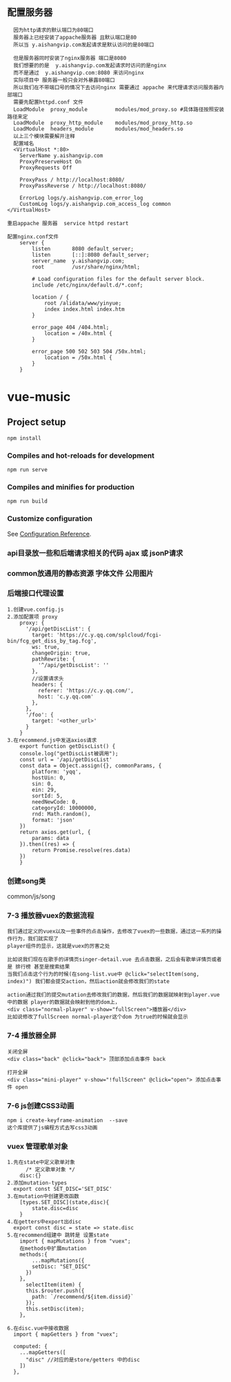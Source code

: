 <!--
 * @Author: your name
 * @Date: 2020-05-15 05:12:43
 * @LastEditTime: 2020-06-10 23:59:19
 * @LastEditors: Please set LastEditors
 * @Description: In User Settings Edit
 * @FilePath: \vue-music\README.md
--> 

## 配置服务器

``` 
  因为http请求的默认端口为80端口
  服务器上已经安装了appache服务器 且默认端口是80 
  所以当 y.aishangvip.com发起请求是默认访问的是80端口

  但是服务器同时安装了nginx服务器 端口是8080
  我们想要的的是  y.aishangvip.com发起请求时访问的是nginx
  而不是通过  y.aishangvip.com:8080 来访问nginx
  实际项目中 服务器一般只会对外暴露80端口 
  所以我们在不带端口号的情况下去访问nginx 需要通过 appache 来代理请求访问服务器内部端口
  需要先配置httpd.conf 文件
  LoadModule  proxy_module         modules/mod_proxy.so #具体路径按照安装路径来定
  LoadModule  proxy_http_module    modules/mod_proxy_http.so
  LoadModule  headers_module       modules/mod_headers.so
  以上三个模块需要解开注释
  配置域名
  <VirtualHost *:80>
    ServerName y.aishangvip.com
    ProxyPreserveHost On
    ProxyRequests Off

    ProxyPass / http://localhost:8080/
    ProxyPassReverse / http://localhost:8080/

    ErrorLog logs/y.aishangvip.com_error_log
    CustomLog logs/y.aishangvip.com_access_log common
</VirtualHost>

重启appache 服务器  service httpd restart

配置nginx.conf文件
    server {
        listen       8080 default_server;
        listen       [::]:8080 default_server;
        server_name  y.aishangvip.com;
        root         /usr/share/nginx/html;

        # Load configuration files for the default server block.
        include /etc/nginx/default.d/*.conf;

        location / {
            root /alidata/www/yinyue;
            index index.html index.htm
        }

        error_page 404 /404.html;
            location = /40x.html {
        }

        error_page 500 502 503 504 /50x.html;
            location = /50x.html {
        }
    }
```

# vue-music

## Project setup

``` 
npm install
```

### Compiles and hot-reloads for development

``` 
npm run serve
```

### Compiles and minifies for production

``` 
npm run build
```

### Customize configuration

See [Configuration Reference](https://cli.vuejs.org/config/).

### api目录放一些和后端请求相关的代码 ajax 或 jsonP请求

### common放通用的静态资源 字体文件 公用图片

### 后端接口代理设置

``` 
1.创建vue.config.js
2.添加配置项 proxy
    proxy: {
      '/api/getDiscList': {
        target: 'https://c.y.qq.com/splcloud/fcgi-bin/fcg_get_diss_by_tag.fcg',
        ws: true,
        changeOrigin: true,
        pathRewrite: {
          '^/api/getDiscList': ''
        },
        //设置请求头
        headers: { 
          referer: 'https://c.y.qq.com/',
          host: 'c.y.qq.com'
        },
      },
      '/foo': {
        target: '<other_url>'
      }
    }
3.在recommend.js中发送axios请求
    export function getDiscList() {
    console.log("getDiscList被调用");
    const url = '/api/getDiscList'
    const data = Object.assign({}, commonParams, {
        platform: 'yqq',
        hostUin: 0,
        sin: 0,
        ein: 29,
        sortId: 5,
        needNewCode: 0,
        categoryId: 10000000,
        rnd: Math.random(),
        format: 'json'
    })
    return axios.get(url, {
        params: data
    }).then((res) => {
        return Promise.resolve(res.data)
    })
    }

```

### 创建song类

  common/js/song

###  7-3  播放器vuex的数据流程

``` 
我们通过定义的vuex以及一些事件的点击操作，去修改了vuex的一些数据，通过这一系列的操作行为，我们就实现了
player组件的显示，这就是vuex的厉害之处

比如说我们现在在歌手的详情页singer-detail.vue 去点击数据，之后会有歌单详情页或者是 排行榜 甚至是搜索结果
当我们点击这个行为的时候(在song-list.vue中 @click="selectItem(song, index)") 我们都会提交action，然后action就会修改我们的state

action通过我们的提交mutation去修改我们的数据，然后我们的数据就映射到player.vue中的数据 player的数据就会映射到他的dom上，
<div class="normal-player" v-show="fullScreen">播放器</div>
比如说修改了fullScreen normal-player这个dom 为true的时候就会显示

```

### 7-4 播放器全屏

``` 
关闭全屏
<div class="back" @click="back"> 顶部添加点击事件 back

打开全屏
<div class="mini-player" v-show="!fullScreen" @click="open"> 添加点击事件 open

```

### 7-6 js创建CSS3动画 

``` 
npm i create-keyframe-animation  --save
这个库提供了js编程方式去写css3动画
```

### vuex 管理歌单对象

``` 
1.先在state中定义歌单对象
      /* 定义歌单对象 */
    disc:{}
2.添加mutation-types
  export const SET_DISC='SET_DISC'
3.在mutation中创建更改函数
    [types.SET_DISC](state,disc){
        state.disc=disc
    }
4.在getters中export出disc
  export const disc = state => state.disc
5.在recommend组建中 跳转是 设置state
    import { mapMutations } from "vuex";
    在methods中扩展mutation
    methods:{
        ...mapMutations({
        setDisc: "SET_DISC"
      })
    },
      selectItem(item) {
      this.$router.push({
        path: `/recommend/${item.dissid}`
      });
      this.setDisc(item);
    },

6.在disc.vue中接收数据
  import { mapGetters } from "vuex";

  computed: {
    ...mapGetters([
      "disc" //对应的是store/getters 中的disc
    ])
  },
```
